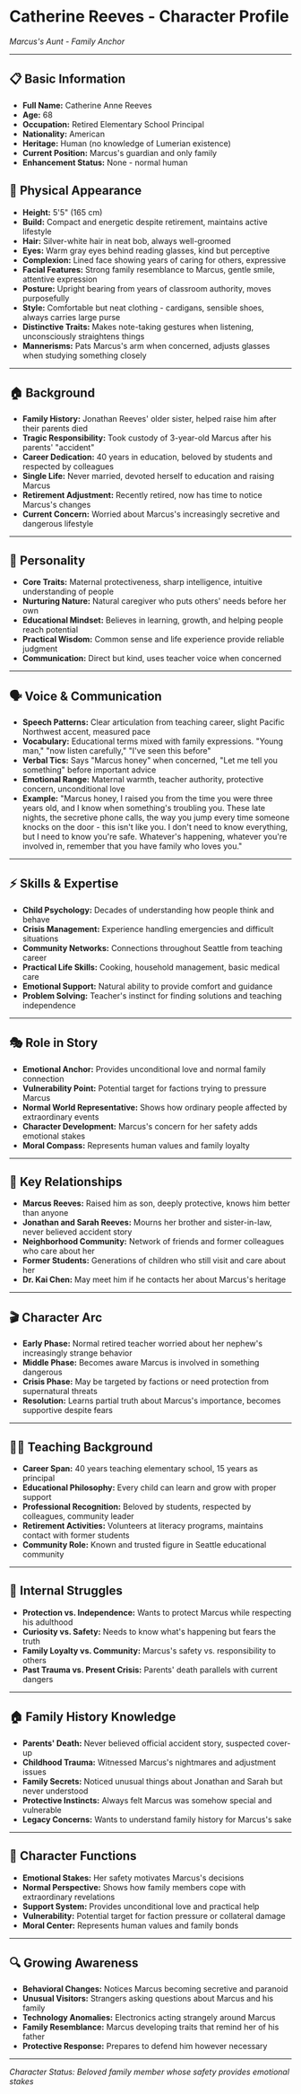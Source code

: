# Catherine Reeves - Character Profile
*Marcus's Aunt - Family Anchor*

---

## 📋 **Basic Information**
- **Full Name:** Catherine Anne Reeves
- **Age:** 68
- **Occupation:** Retired Elementary School Principal
- **Nationality:** American
- **Heritage:** Human (no knowledge of Lumerian existence)
- **Current Position:** Marcus's guardian and only family
- **Enhancement Status:** None - normal human

## 👤 **Physical Appearance**
- **Height:** 5'5" (165 cm)
- **Build:** Compact and energetic despite retirement, maintains active lifestyle
- **Hair:** Silver-white hair in neat bob, always well-groomed
- **Eyes:** Warm gray eyes behind reading glasses, kind but perceptive
- **Complexion:** Lined face showing years of caring for others, expressive
- **Facial Features:** Strong family resemblance to Marcus, gentle smile, attentive expression
- **Posture:** Upright bearing from years of classroom authority, moves purposefully
- **Style:** Comfortable but neat clothing - cardigans, sensible shoes, always carries large purse
- **Distinctive Traits:** Makes note-taking gestures when listening, unconsciously straightens things
- **Mannerisms:** Pats Marcus's arm when concerned, adjusts glasses when studying something closely

---

## 🏠 **Background**
- **Family History:** Jonathan Reeves' older sister, helped raise him after their parents died
- **Tragic Responsibility:** Took custody of 3-year-old Marcus after his parents' "accident"
- **Career Dedication:** 40 years in education, beloved by students and respected by colleagues
- **Single Life:** Never married, devoted herself to education and raising Marcus
- **Retirement Adjustment:** Recently retired, now has time to notice Marcus's changes
- **Current Concern:** Worried about Marcus's increasingly secretive and dangerous lifestyle

---

## 🧠 **Personality**
- **Core Traits:** Maternal protectiveness, sharp intelligence, intuitive understanding of people
- **Nurturing Nature:** Natural caregiver who puts others' needs before her own
- **Educational Mindset:** Believes in learning, growth, and helping people reach potential
- **Practical Wisdom:** Common sense and life experience provide reliable judgment
- **Communication:** Direct but kind, uses teacher voice when concerned

---

## 🗣️ **Voice & Communication**
- **Speech Patterns:** Clear articulation from teaching career, slight Pacific Northwest accent, measured pace
- **Vocabulary:** Educational terms mixed with family expressions. "Young man," "now listen carefully," "I've seen this before"
- **Verbal Tics:** Says "Marcus honey" when concerned, "Let me tell you something" before important advice
- **Emotional Range:** Maternal warmth, teacher authority, protective concern, unconditional love
- **Example:** "Marcus honey, I raised you from the time you were three years old, and I know when something's troubling you. These late nights, the secretive phone calls, the way you jump every time someone knocks on the door - this isn't like you. I don't need to know everything, but I need to know you're safe. Whatever's happening, whatever you're involved in, remember that you have family who loves you."

---

## ⚡ **Skills & Expertise**
- **Child Psychology:** Decades of understanding how people think and behave
- **Crisis Management:** Experience handling emergencies and difficult situations
- **Community Networks:** Connections throughout Seattle from teaching career
- **Practical Life Skills:** Cooking, household management, basic medical care
- **Emotional Support:** Natural ability to provide comfort and guidance
- **Problem Solving:** Teacher's instinct for finding solutions and teaching independence

---

## 🎭 **Role in Story**
- **Emotional Anchor:** Provides unconditional love and normal family connection
- **Vulnerability Point:** Potential target for factions trying to pressure Marcus
- **Normal World Representative:** Shows how ordinary people affected by extraordinary events
- **Character Development:** Marcus's concern for her safety adds emotional stakes
- **Moral Compass:** Represents human values and family loyalty

---

## 💞 **Key Relationships**
- **Marcus Reeves:** Raised him as son, deeply protective, knows him better than anyone
- **Jonathan and Sarah Reeves:** Mourns her brother and sister-in-law, never believed accident story
- **Neighborhood Community:** Network of friends and former colleagues who care about her
- **Former Students:** Generations of children who still visit and care about her
- **Dr. Kai Chen:** May meet him if he contacts her about Marcus's heritage

---

## 🎬 **Character Arc**
- **Early Phase:** Normal retired teacher worried about her nephew's increasingly strange behavior
- **Middle Phase:** Becomes aware Marcus is involved in something dangerous
- **Crisis Phase:** May be targeted by factions or need protection from supernatural threats
- **Resolution:** Learns partial truth about Marcus's importance, becomes supportive despite fears

---

## 👩‍🏫 **Teaching Background**
- **Career Span:** 40 years teaching elementary school, 15 years as principal
- **Educational Philosophy:** Every child can learn and grow with proper support
- **Professional Recognition:** Beloved by students, respected by colleagues, community leader
- **Retirement Activities:** Volunteers at literacy programs, maintains contact with former students
- **Community Role:** Known and trusted figure in Seattle educational community

---

## 💭 **Internal Struggles**
- **Protection vs. Independence:** Wants to protect Marcus while respecting his adulthood
- **Curiosity vs. Safety:** Needs to know what's happening but fears the truth
- **Family Loyalty vs. Community:** Marcus's safety vs. responsibility to others
- **Past Trauma vs. Present Crisis:** Parents' death parallels with current dangers

---

## 🏠 **Family History Knowledge**
- **Parents' Death:** Never believed official accident story, suspected cover-up
- **Childhood Trauma:** Witnessed Marcus's nightmares and adjustment issues
- **Family Secrets:** Noticed unusual things about Jonathan and Sarah but never understood
- **Protective Instincts:** Always felt Marcus was somehow special and vulnerable
- **Legacy Concerns:** Wants to understand family history for Marcus's sake

---

## 🎯 **Character Functions**
- **Emotional Stakes:** Her safety motivates Marcus's decisions
- **Normal Perspective:** Shows how family members cope with extraordinary revelations
- **Support System:** Provides unconditional love and practical help
- **Vulnerability:** Potential target for faction pressure or collateral damage
- **Moral Center:** Represents human values and family bonds

---

## 🔍 **Growing Awareness**
- **Behavioral Changes:** Notices Marcus becoming secretive and paranoid
- **Unusual Visitors:** Strangers asking questions about Marcus and his family
- **Technology Anomalies:** Electronics acting strangely around Marcus
- **Family Resemblance:** Marcus developing traits that remind her of his father
- **Protective Response:** Prepares to defend him however necessary

---

*Character Status: Beloved family member whose safety provides emotional stakes*